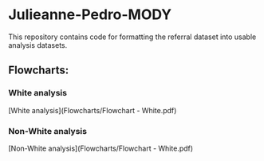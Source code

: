 # Julieanne-Pedro-MODY
This repository contains code for formatting the referral dataset into usable analysis datasets.

## Flowcharts:

### White analysis

[White analysis](Flowcharts/Flowchart - White.pdf)

### Non-White analysis

[Non-White analysis](Flowcharts/Flowchart - White.pdf)